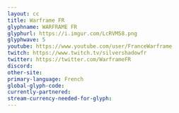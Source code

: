 ```yaml
---
layout: cc
title: Warframe FR
glyphname: WARFRAME FR
glyphurl: https://i.imgur.com/LcRVM58.png
glyphwave: 5
youtube: https://www.youtube.com/user/FranceWarframe
twitch: https://www.twitch.tv/silvershadowfr
twitter: https://twitter.com/WarframeFR
discord: 
other-site: 
primary-language: French
global-glyph-code: 
currently-partnered: 
stream-currency-needed-for-glyph: 
---
```


